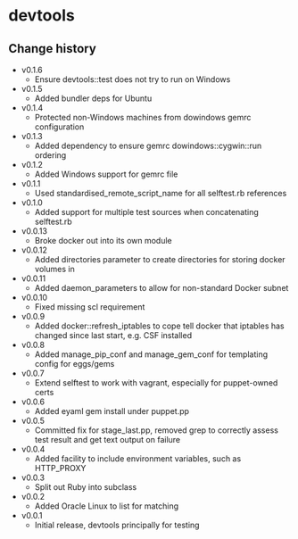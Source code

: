 devtools
========

Change history
--------------

* v0.1.6
    * Ensure devtools::test does not try to run on Windows
* v0.1.5
    * Added bundler deps for Ubuntu
* v0.1.4
    * Protected non-Windows machines from dowindows gemrc configuration
* v0.1.3
    * Added dependency to ensure gemrc dowindows::cygwin::run ordering
* v0.1.2
    * Added Windows support for gemrc file
* v0.1.1
    * Used standardised_remote_script_name for all selftest.rb references
* v0.1.0
    * Added support for multiple test sources when concatenating selftest.rb
* v0.0.13
    * Broke docker out into its own module
* v0.0.12
    * Added directories parameter to create directories for storing docker volumes in
* v0.0.11
    * Added daemon_parameters to allow for non-standard Docker subnet
* v0.0.10
    * Fixed missing scl requirement
* v0.0.9
    * Added docker::refresh_iptables to cope tell docker that iptables has changed since last start, e.g. CSF installed
* v0.0.8
    * Added manage_pip_conf and manage_gem_conf for templating config for eggs/gems
* v0.0.7
    * Extend selftest to work with vagrant, especially for puppet-owned certs
* v0.0.6
    * Added eyaml gem install under puppet.pp
* v0.0.5
    * Committed fix for stage_last.pp, removed grep to correctly assess test result and get text output on failure
* v0.0.4
    * Added facility to include environment variables, such as HTTP_PROXY
* v0.0.3
    * Split out Ruby into subclass
* v0.0.2
    * Added Oracle Linux to list for matching
* v0.0.1
    * Initial release, devtools principally for testing
